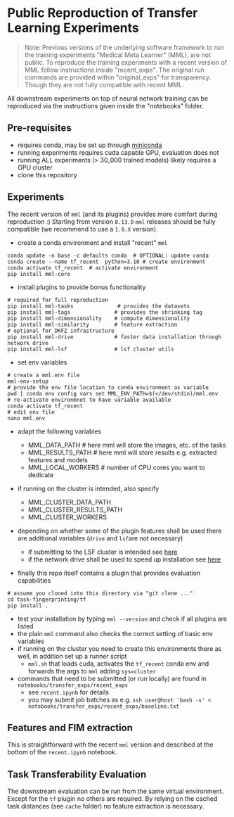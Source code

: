 # Public Reproduction of Transfer Learning Experiments

> Note: Previous versions of the underlying software framework to run the training experiments "Medical Meta Learner"
> (MML), are not public. To reproduce the training experiments with a recent version of MML follow instructions inside
> "recent_exps". The original run commands are provided within "original_exps" for transparency. Though they are not
> fully compatible with recent MML.

All downstream experiments on top of neural network training can be reproduced via the instructions
given inside the "notebooks" folder.

## Pre-requisites

* requires conda, may be set up through [miniconda](https://docs.anaconda.com/free/miniconda/index.html)
* running experiments requires cuda capable GPU, evaluation does not
* running ALL experiments (> 30_000 trained models) likely requires a GPU cluster
* clone this repository


## Experiments

The recent version of `mml` (and its plugins) provides more comfort during reproduction :) Starting from version
`0.13.0` `mml` releases should be fully compatible (we recommend to use a `1.0.X` version).

* create a conda environment and install "recent" `mml`

```commandline
conda update -n base -c defaults conda  # OPTIONAL: update conda
conda create --name tf_recent  python=3.10 # create environment
conda activate tf_recent  # activate environment
pip install mml-core
```

* install plugins to provide bonus functionality

```commandline
# required for full reproduction
pip install mml-tasks              # provides the datasets
pip install mml-tags              # provides the shrinking tag
pip install mml-dimensionality    # compute dimensionality
pip install mml-similarity        # feature extraction
# optional for DKFZ infrastructure
pip install mml-drive             # faster data installation through network drive
pip install mml-lsf               # lsf cluster utils
```

* set env variables

```commandline
# create a mml.env file
mml-env-setup
# provide the env file location to conda environment as variable
pwd | conda env config vars set MML_ENV_PATH=$(</dev/stdin)/mml.env
# re-activate environmnet to have variable available
conda activate tf_recent
# edit env file
nano mml.env
```

* adapt the following variables
    * MML_DATA_PATH # here mml will store the images, etc. of the tasks
    * MML_RESULTS_PATH # here mml will store results e.g. extracted features and models
    * MML_LOCAL_WORKERS # number of CPU cores you want to dedicate
* if running on the cluster is intended, also specify
    * MML_CLUSTER_DATA_PATH
    * MML_CLUSTER_RESULTS_PATH
    * MML_CLUSTER_WORKERS
* depending on whether some of the plugin features shall be used there are additional variables (`drive` and `lsf`are
   not necessary)
    * if submitting to the LSF cluster is intended
      see [here](https://git.dkfz.de/imsy/ise/mml/-/tree/718acbbc9c1892a07bd1e8bdef6c6e34f20d3948/plugins/lsf)
    * if the network drive shall be used to speed up installation
      see [here](https://git.dkfz.de/imsy/ise/mml/-/tree/718acbbc9c1892a07bd1e8bdef6c6e34f20d3948/plugins/drive)

* finally this repo itself contains a plugin that provides evaluation capabilities

```commandline
# assume you cloned into this directory via "git clone ..."
cd task-fingerprinting/tf
pip install .
```

* test your installation by typing `mml --version` and check if all plugins are listed
* the plain `mml` command also checks the correct setting of basic env variables
* if running on the cluster you need to create this environments there as well, in addition set up a runner script
    * `mml.sh` that loads cuda, activates the `tf_recent` conda env and forwards the args to `mml` adding `sys=cluster`
* commands that need to be submitted (or run locally) are found in `notebooks/transfer_exps/recent_exps`
    * see `recent.ipynb` for details
    * you may submit job batches as e.g. `ssh user@host 'bash -s' < notebooks/transfer_exps/recent_exps/baseline.txt`

## Features and FIM extraction

This is straightforward with the recent `mml` version and described at the bottom of the `recent.ipynb` notebook.

## Task Transferability Evaluation

The downstream evaluation can be run from the same virtual environment. Except for the `tf` plugin no others are
required. By relying on the cached task distances (see `cache` folder) no feature extraction is necessary.




